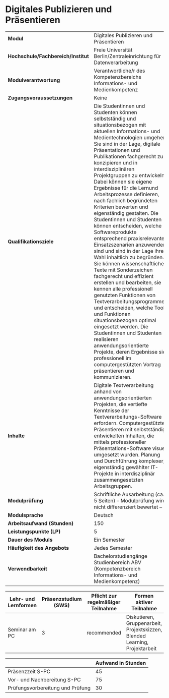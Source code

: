 # Digitales Publizieren und Präsentieren
|                                    |   |
|------------------------------------|---|
|**Modul**                           | Digitales Publizieren und Präsentieren |
|**Hochschule/Fachbereich/Institut** | Freie Universität Berlin/Zentraleinrichtung für Datenverarbeitung |
|**Modulverantwortung**              | Verantwortliche/r des Kompetenzbereichs Informations- und Medienkompetenz |
|**Zugangsvoraussetzungen**          | Keine |
|**Qualifikationsziele**             | Die Studentinnen und Studenten können selbstständig und situationsbezogen mit aktuellen Informations- und Medientechnologien umgehen. Sie sind in der Lage, digitale Präsentationen und Publikationen fachgerecht zu konzipieren und in interdisziplinären Projektgruppen zu entwickeln. Dabei können sie eigene Ergebnisse für die Lernund Arbeitsprozesse definieren, nach fachlich begründeten Kriterien bewerten und eigenständig gestalten. Die Studentinnen und Studenten können entscheiden, welche Softwareprodukte entsprechend praxisrelevanter Einsatzszenarien anzuwenden sind und sind in der Lage ihre Wahl inhaltlich zu begründen. Sie können wissenschaftliche Texte mit Sonderzeichen fachgerecht und effizient erstellen und bearbeiten, sie kennen alle professionell genutzten Funktionen von Textverarbeitungsprogrammen und entscheiden, welche Tools und Funktionen situationsbezogen optimal eingesetzt werden. Die Studentinnen und Studenten realisieren anwendungsorientierte Projekte, deren Ergebnisse sie professionell im computergestützten Vortrag präsentieren und kommunizieren. |
|**Inhalte**                         | Digitale Textverarbeitung anhand von anwendungsorientierten Projekten, die vertiefte Kenntnisse der Textverarbeitungs-Software erfordern. Computergestütztes Präsentieren mit selbstständig entwickelten Inhalten, die mittels professioneller Präsentations-Software visuell umgesetzt wurden. Planung und Durchführung komplexer, eigenständig gewählter IT-Projekte in interdisziplinär zusammengesetzten Arbeitsgruppen. |
|**Modulprüfung**                    | Schriftliche Ausarbeitung (ca. 5 Seiten) – Modulprüfung wird nicht differenziert bewertet – |
|**Modulsprache**                    | Deutsch |
|**Arbeitsaufwand (Stunden)**        | 150 |
|**Leistungspunkte (LP)**            | 5 |
|**Dauer des Moduls**                | Ein Semester |
|**Häufigkeit des Angebots**         | Jedes Semester |
|**Verwendbarkeit**                  | Bachelorstudiengänge Studienbereich ABV (Kompetenzbereich Informations- und Medienkompetenz) |

| Lehr- und Lernformen | Präsenzstudium <br> (SWS) | Pflicht zur regelmäßiger Teilnahme | Formen aktiver Teilnahme |
| ---------------------|---------------------------|------------------------------------|------------------------- |
| Seminar am PC        | 3                         | recommended                        | Diskutieren, Gruppenarbeit, Projektskizzen, Blended Learning, Projektarbeit |

|   | Aufwand in Stunden |
| - |--------------------|
| Präsenzzeit S-PC                         | 45    |
| Vor- und Nachbereitung S-PC              | 75    |
| Prüfungsvorbereitung und Prüfung         | 30    |
